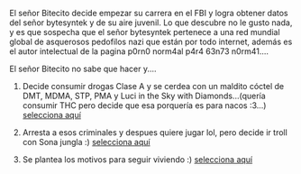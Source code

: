 [//]: # (Por: Ivan Nahin Zepeda)
[//]: # (agregar la historia, para ir a: )
[//]: # (Drogas-O_o.md)
[//]: # (jugar-lol.md)
[//]: # (motivos-para-vivir.md)


 El señor Bitecito decide empezar su carrera en el FBI y logra obtener datos del señor bytesyntek y de su aire juvenil. Lo que descubre no le gusto nada, y es que sospecha que el señor bytesyntek pertenece a una red mundial global de asquerosos pedofilos nazi que están por todo internet, además es el autor intelectual de la pagina p0rn0 norm4al p4r4 63n73 n0rm41....
 
 
El señor Bitecito no sabe que hacer y....

1. Decide consumir drogas Clase A y se cerdea con un maldito cóctel de DMT, MDMA, STP, PMA y Luci in the Sky with Diamonds...(quería consumir THC pero decide que esa porquería es para nacos :3...) [selecciona aquí](Drogas-O_o.md)

2. Arresta a esos criminales y despues quiere jugar lol, pero decide ir troll con Sona jungla :) [selecciona aquí](jugar-lol.md)

3. Se plantea los motivos para seguir viviendo :) [selecciona aquí](motivos-para-vivir.md)
